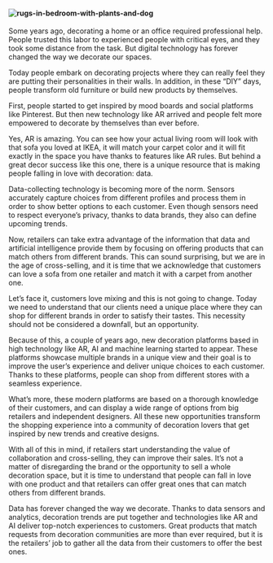 #### ![rugs-in-bedroom-with-plants-and-dog](https://didr9pubr8qfh.cloudfront.net/blog/desk.png)

Some years ago, decorating a home or an office required professional help. People trusted this labor to experienced people with critical eyes, and they took some distance from the task. But digital technology has forever changed the way we decorate our spaces.

Today people embark on decorating projects where they can really feel they are putting their personalities in their walls. In addition, in these “DIY” days, people transform old furniture or build new products by themselves.

First, people started to get inspired by mood boards and social platforms like Pinterest. But then new technology like AR arrived and people felt more empowered to decorate by themselves than ever before.

Yes, AR is amazing. You can see how your actual living room will look with that sofa you loved at IKEA, it will match your carpet color and it will fit exactly in the space you have thanks to features like AR rules. But behind a great decor success like this one, there is a unique resource that is making people falling in love with decoration: data.

Data-collecting technology is becoming more of the norm. Sensors accurately capture choices from different profiles and process them in order to show better options to each customer. Even though sensors need to respect everyone’s privacy, thanks to data brands, they also can define upcoming trends.

Now, retailers can take extra advantage of the information that data and artificial intelligence provide them by focusing on offering products that can match others from different brands. This can sound surprising, but we are in the age of cross-selling, and it is time that we acknowledge that customers can love a sofa from one retailer and match it with a carpet from another one.

Let’s face it, customers love mixing and this is not going to change. Today we need to understand that our clients need a unique place where they can shop for different brands in order to satisfy their tastes. This necessity should not be considered a downfall, but an opportunity.

Because of this, a couple of years ago, new decoration platforms based in high technology like AR, AI and machine learning started to appear. These platforms showcase multiple brands in a unique view and their goal is to improve the user’s experience and deliver unique choices to each customer. Thanks to these platforms, people can shop from different stores with a seamless experience.

What’s more, these modern platforms are based on a thorough knowledge of their customers, and can display a wide range of options from big retailers and independent designers. All these new opportunities transform the shopping experience into a community of decoration lovers that get inspired by new trends and creative designs.

With all of this in mind, if retailers start understanding the value of collaboration and cross-selling, they can improve their sales. It’s not a matter of disregarding the brand or the opportunity to sell a whole decoration space, but it is time to understand that people can fall in love with one product and that retailers can offer great ones that can match others from different brands.

Data has forever changed the way we decorate. Thanks to data sensors and analytics, decoration trends are put together and technologies like AR and AI deliver top-notch experiences to customers. Great products that match requests from decoration communities are more than ever required, but it is the retailers’ job to gather all the data from their customers to offer the best ones.